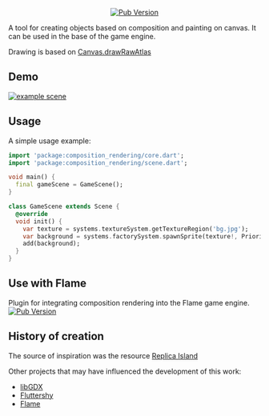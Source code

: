 <p align="center">
<a title="Pub" href="https://pub.dartlang.org/packages/composition_rendering" ><img alt="Pub Version" src="https://img.shields.io/pub/v/composition_rendering?color=blue&style=for-the-badge"></a>
</p>

A tool for creating objects based on composition and painting on canvas. It can be used in the base of the game engine.

Drawing is based on [Canvas.drawRawAtlas](https://api.flutter.dev/flutter/dart-ui/Canvas/drawRawAtlas.html)

## Demo
[![example scene](https://img.youtube.com/vi/s7eeh_UWTsI/0.jpg)](https://www.youtube.com/watch?v=s7eeh_UWTsI)


## Usage

A simple usage example:

```dart
import 'package:composition_rendering/core.dart';
import 'package:composition_rendering/scene.dart';

void main() {
  final gameScene = GameScene();
}

class GameScene extends Scene {
  @override
  void init() {
    var texture = systems.textureSystem.getTextureRegion('bg.jpg');
    var background = systems.factorySystem.spawnSprite(texture!, Priority.background);
    add(background);
  }
}
```


## Use with Flame

Plugin for integrating composition rendering into the Flame game engine. <a title="Pub" href="https://pub.dartlang.org/packages/flame_composition_rendering" ><img alt="Pub Version" src="https://img.shields.io/pub/v/flame_composition_rendering?label=flame_composition_rendering&style=for-the-badge"></a>

## History of creation

The source of inspiration was the resource [Replica Island](https://code.google.com/archive/p/replicaisland/)

Other projects that may have influenced the development of this work:
 - [libGDX](https://libgdx.com/)
 - [Fluttershy](https://github.com/DavidDomkar/fluttershy)
 - [Flame](https://flame-engine.org/)

